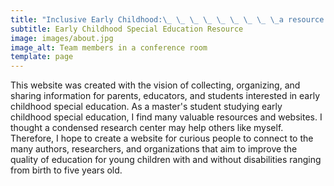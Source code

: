 ```yaml
---
title: "Inclusive Early Childhood:\_ \_ \_ \_ \_ \_ \_ \_ \_a resource center"
subtitle: Early Childhood Special Education Resource
image: images/about.jpg
image_alt: Team members in a conference room
template: page
---
```



This website was created with the vision of collecting, organizing, and sharing information for parents, educators, and students interested in early childhood special education. As a master's student studying early childhood special education, I find many valuable resources and websites. I thought a condensed research center may help others like myself. Therefore, I hope to create a website for curious people to connect to the many authors, researchers, and organizations that aim to improve the quality of education for young children with and without disabilities ranging from birth to five years old. 
